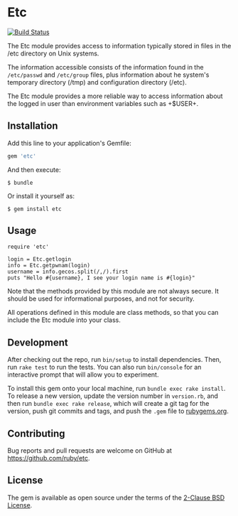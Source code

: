 # Etc

[![Build Status](https://travis-ci.org/ruby/etc.svg?branch=master)](https://travis-ci.org/ruby/etc)

The Etc module provides access to information typically stored in files in the /etc directory on Unix systems.

The information accessible consists of the information found in the `/etc/passwd` and `/etc/group` files, plus information about he system's temporary directory (/tmp) and configuration directory (/etc).

The Etc module provides a more reliable way to access information about the logged in user than environment variables such as +$USER+.

## Installation

Add this line to your application's Gemfile:

```ruby
gem 'etc'
```

And then execute:

    $ bundle

Or install it yourself as:

    $ gem install etc

## Usage

```
require 'etc'

login = Etc.getlogin
info = Etc.getpwnam(login)
username = info.gecos.split(/,/).first
puts "Hello #{username}, I see your login name is #{login}"
```

Note that the methods provided by this module are not always secure. It should be used for informational purposes, and not for security.

All operations defined in this module are class methods, so that you can include the Etc module into your class.

## Development

After checking out the repo, run `bin/setup` to install dependencies. Then, run `rake test` to run the tests. You can also run `bin/console` for an interactive prompt that will allow you to experiment.

To install this gem onto your local machine, run `bundle exec rake install`. To release a new version, update the version number in `version.rb`, and then run `bundle exec rake release`, which will create a git tag for the version, push git commits and tags, and push the `.gem` file to [rubygems.org](https://rubygems.org).

## Contributing

Bug reports and pull requests are welcome on GitHub at https://github.com/ruby/etc.

## License

The gem is available as open source under the terms of the [2-Clause BSD License](https://opensource.org/licenses/BSD-2-Clause).
